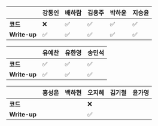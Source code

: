 |              | 강동인 | 배하람 | 김용주 | 박하윤 | 지승윤 |
| ------------ | ------ | ------ | ------ | ------ | ------|
| **코드**     |:x:|:white_check_mark:| :white_check_mark: |  ✅      |        ✅ |
| **Write-up** |✅|:white_check_mark:| :white_check_mark: |  ✅      |        ✅|

| 				| 유예찬 | 유한영 | 송민석 |
| ------------  | ------ | ------ | ------ |
| **코드** 	   |✅|✅ 		 |:white_check_mark:|
| **Write-up** |✅|✅		  |:white_check_mark:|

|              | 홍성은 | 백하현 | 오지혜 | 김기철 | 윤가영 |
| ------------ | ------ | ------ | ------ | ------ | ------------ |
| **코드**     ||| :x:  |        |        |
| **Write-up** ||| ✅  |        |        |

